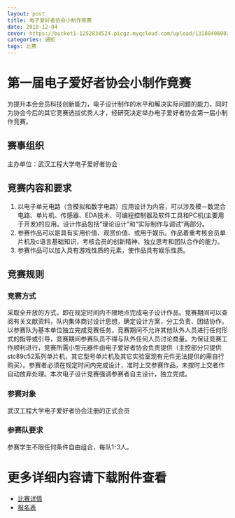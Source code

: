 ```yaml
---
layout: post
title: 电子爱好者协会小制作竟赛
date: 2018-12-04
cover: https://bucket1-1252834524.picgz.myqcloud.com/upload/131884060023244235.jpg
categories: 通知
tags: 比赛
---
```


# 第一届电子爱好者协会小制作竟赛
为提升本会会员科技创新能力，电子设计制作的水平和解决实际问题的能力，同时为协会今后的其它竞赛选拔优秀人才，经研究决定举办电子爱好者协会第一届小制作竞赛。

## 赛事组织
主办单位：武汉工程大学电子爱好者协会

## 竞赛内容和要求
1. 以电子单元电路（含模拟和数字电路）应用设计为内容，可以涉及模－数混合电路、单片机、传感器、EDA技术、可编程控制器及软件工具和PC机(主要用于开发)的应用。设计作品包括“理论设计”和“实际制作与调试”两部分。
2. 参赛作品可以是具有实用价值、观赏价值、或用于娱乐。作品着重考核会员单片机及c语言基础知识，考核会员的创新精神、独立思考和团队合作的能力。
3. 参赛作品可以加入具有游戏性质的元素，使作品具有娱乐性质。
## 竞赛规则

### 竞赛方式
采取全开放的方式，即在规定时间内不限地点完成电子设计作品。竞赛期间可以查阅有关文献资料，队内集体商讨设计思想，确定设计方案，分工负责、团结协作。以参赛队为基本单位独立完成竞赛任务，竞赛期间不允许其他队外人员进行任何形式的指导或引导，竞赛期间参赛队员不得与队外任何人员讨论商量。为保证竞赛工作顺利进行，竞赛所需小型元器件由电子爱好者协会负责提供（主控部分只提供stc89c52系列单片机，其它型号单片机及其它实验室现有元件无法提供的需自行购买）。参赛者必须在规定时间内完成设计，准时上交参赛作品，未按时上交者作自动放弃处理。本次电子设计竞赛强调参赛者自主设计，独立完成。
### 参赛对象
武汉工程大学电子爱好者协会注册的正式会员
### 参赛队要求
参赛学生不限任何条件自由组合，每队1-3人。

# 更多详细内容请下载附件查看

- [比赛详情](http://bucket1-1252834524.picgz.myqcloud.com/upload/131884069493803757.docx)
- [报名表](http://bucket1-1252834524.picgz.myqcloud.com/upload/131884070567993208.docx)
